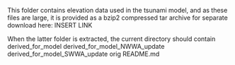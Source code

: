 This folder contains elevation data used in the tsunami model, and as these files are large, it is provided as a bzip2 compressed tar archive for separate download here: INSERT LINK

When the latter folder is extracted, the current directory should contain 
    derived_for_model  derived_for_model_NWWA_update  derived_for_model_SWWA_update  orig   README.md

